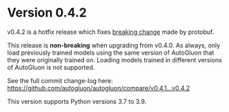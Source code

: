 # Version 0.4.2

v0.4.2 is a hotfix release which fixes [breaking change](https://github.com/protocolbuffers/protobuf/issues/10051) made by protobuf.

This release is **non-breaking** when upgrading from v0.4.0. As always, only load previously trained models using the same version of AutoGluon that they were originally trained on. Loading models trained in different versions of AutoGluon is not supported.

See the full commit change-log here: https://github.com/autogluon/autogluon/compare/v0.4.1...v0.4.2

This version supports Python versions 3.7 to 3.9.
